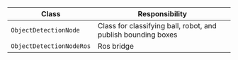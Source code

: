 | Class                    | Responsibility                                                |
| ------------------------ | ------------------------------------------------------------- |
| `ObjectDetectionNode`    | Class for classifying ball, robot, and publish bounding boxes |
| `ObjectDetectionNodeRos` | Ros bridge                                                    |
